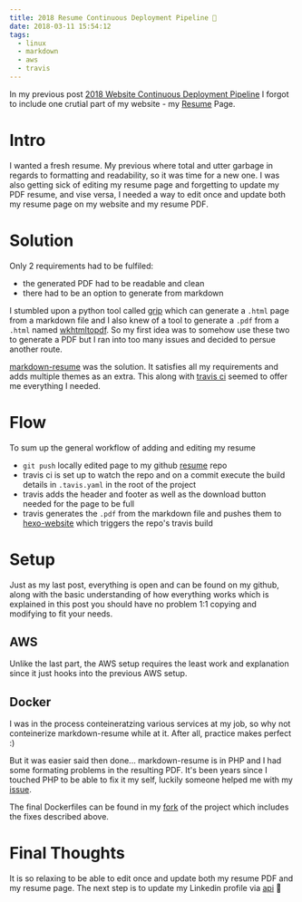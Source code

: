 ```yaml
---
title: 2018 Resume Continuous Deployment Pipeline 📜
date: 2018-03-11 15:54:12
tags:
  - linux
  - markdown
  - aws
  - travis
---
```

In my previous post [2018 Website Continuous Deployment Pipeline](https://damir.tech/2018-website-pipeline) I forgot to include one crutial part of my website - my [Resume](https://damir.tech/resume/) Page.

<!-- more -->

# Intro

I wanted a fresh resume. My previous where total and utter garbage in regards to formatting and readability, so it was time for a new one. I was also getting sick of editing my resume page and forgetting to update my PDF resume, and vise versa, I needed a way to edit once and update both my resume page on my website and my resume PDF.

# Solution

Only 2 requirements had to be fulfiled:

- the generated PDF had to be readable and clean
- there had to be an option to generate from markdown

I stumbled upon a python tool called [grip](https://github.com/joeyespo/grip) which can generate a `.html` page from a markdown file and I also knew of a tool to generate a `.pdf` from a `.html` named [wkhtmltopdf](https://github.com/wkhtmltopdf/wkhtmltopdf). So my first idea was to somehow use these two to generate a PDF but I ran into too many issues and decided to persue another route.

[markdown-resume](https://github.com/there4/markdown-resume) was the solution. It satisfies all my requirements and adds multiple themes as an extra. This along with [travis ci](https://travis-ci.org) seemed to offer me everything I needed.

# Flow

To sum up the general workflow of adding and editing my resume

- `git push` locally edited page to my github [resume](https://github.com/ddulic/resume) repo
- travis ci is set up to watch the repo and on a commit execute the build details in `.tavis.yaml` in the root of the project
- travis adds the header and footer as well as the download button needed for the page to be full
- travis generates the `.pdf` from the markdown file and pushes them to [hexo-website](https://github.com/ddulic/hexo-website) which triggers the repo's travis build

# Setup

Just as my last post, everything is open and can be found on my github, along with the basic understanding of how everything works which is explained in this post you should have no problem 1:1 copying and modifying to fit your needs.

## AWS

Unlike the last part, the AWS setup requires the least work and explanation since it just hooks into the previous AWS setup.

## Docker

I was in the process conteineratzing various services at my job, so why not conteinerize markdown-resume while at it. After all, practice makes perfect :)

But it was easier said then done... markdown-resume is in PHP and I had some formating problems in the resulting PDF. It's been years since I touched PHP to be able to fix it my self, luckily someone helped me with my [issue](https://github.com/there4/markdown-resume/issues/65).

The final Dockerfiles can be found in my [fork](https://github.com/ddulic/markdown-resume) of the project which includes the fixes described above.

# Final Thoughts

It is so relaxing to be able to edit once and update both my resume PDF and my resume page. The next step is to update my Linkedin profile via [api](https://developer.linkedin.com/docs/guide/v2/people/profile-edit-api#) 🤔
